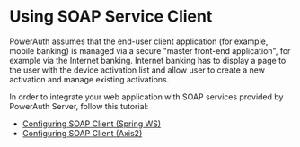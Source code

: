 # Using SOAP Service Client

PowerAuth assumes that the end-user client application (for example, mobile banking) is managed via a secure "master front-end application", for example via the Internet banking. Internet banking has to display a page to the user with the device activation list and allow user to create a new activation and manage existing activations.

In order to integrate your web application with SOAP services provided by PowerAuth Server, follow this tutorial:

- [Configuring SOAP Client (Spring WS)](./Configuring-SOAP-Client-for-Spring.md)
- [Configuring SOAP Client (Axis2)](./Configuring-SOAP-Client-for-Axis2.md)
